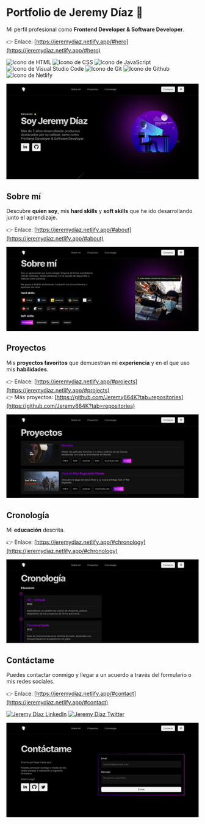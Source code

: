 # Portfolio de Jeremy Díaz 👋

Mi perfil profesional como **Frontend Developer & Software Developer**.

👉 Enlace: [https://jeremydiaz.netlify.app/#hero](https://jeremydiaz.netlify.app/#hero)

<p align="left">
  <img src="https://img.shields.io/badge/HTML5-E34F26?style=for-the-badge&logo=html5&logoColor=white" alt="Icono de HTML">
  <img src="https://img.shields.io/badge/CSS3-1572B6?style=for-the-badge&logo=css3&logoColor=white" alt="Icono de CSS">
  <img src="https://img.shields.io/badge/JavaScript-323330?style=for-the-badge&logo=javascript&logoColor=F7DF1E" alt="Icono de JavaScript">
  <img src="https://img.shields.io/badge/Visual_Studio_Code-0078D4?style=for-the-badge&logo=visual%20studio%20code&logoColor=white" alt="Icono de Visual Studio Code">
  <img src="https://img.shields.io/badge/GIT-E44C30?style=for-the-badge&logo=git&logoColor=white" alt="Icono de Git">
  <img src="https://img.shields.io/badge/GitHub-100000?style=for-the-badge&logo=github&logoColor=white" alt="Icono de Github">
  <img src="https://img.shields.io/badge/Netlify-00C7B7?style=for-the-badge&logo=netlify&logoColor=white" alt="Icono de Netlify">
</p>

![Hero del portfolio de Jeremy Díaz](./images/readme/hero.png)

## Sobre mí

Descubre **quien soy**, mis **hard skills** y **soft skills** que he ido desarrollando junto el aprendizaje.

👉 Enlace: [https://jeremydiaz.netlify.app/#about](https://jeremydiaz.netlify.app/#about)

![Sobre mí del portfolio de Jeremy Díaz](./images/readme/about.png)

## Proyectos

Mis **proyectos favoritos** que demuestran mi **experiencia** y en el que uso mis **habilidades**.

👉 Enlace: [https://jeremydiaz.netlify.app/#projects](https://jeremydiaz.netlify.app/#projects)  
👉 Más proyectos: [https://github.com/Jeremy664K?tab=repositories](https://github.com/Jeremy664K?tab=repositories)

![Proyectos del portfolio de Jeremy Díaz](./images/readme/projects.png)

## Cronología

Mi **educación** descrita.

👉 Enlace: [https://jeremydiaz.netlify.app/#chronology](https://jeremydiaz.netlify.app/#chronology)

![Cronología del portfolio de Jeremy Díaz](./images/readme/chronology.png)

## Contáctame

Puedes contactar conmigo y llegar a un acuerdo a través del formulario o mis redes sociales.

👉 Enlace: [https://jeremydiaz.netlify.app/#contact](https://jeremydiaz.netlify.app/#contact)

[<img src="https://raw.githubusercontent.com/rahuldkjain/github-profile-readme-generator/master/src/images/icons/Social/linked-in-alt.svg" alt="Jeremy Díaz LinkedIn" width="50px" height="40px">](https://www.linkedin.com/in/jeremy-d%C3%ADaz-50b594233/)
[<img src="https://raw.githubusercontent.com/rahuldkjain/github-profile-readme-generator/master/src/images/icons/Social/twitter.svg" alt="Jeremy Díaz Twitter" width="50px" height="40px">](https://twitter.com/jeremy664k)

![Contacto en el portfolio de Jeremy Díaz](./images/readme/contact.png)
